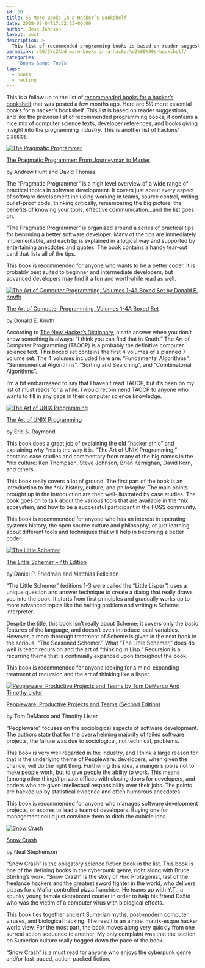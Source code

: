 ```yaml
---
id: 60
title: 5½ More Books In a Hacker’s Bookshelf
date: 2008-08-04T17:32:13+00:00
author: Jess Johnson
layout: post
description: >
  This list of recommended programming books is based on reader suggestions. It contains a mix of computer science texts, developer references, and industry books.
permalink: /60/5%c2%bd-more-books-in-a-hacker%e2%80%99s-bookshelf/
categories:
  - 'Books &amp; Tools'
tags:
  - books
  - hacking
---
```

This is a follow up to the list of [recommended books for a hacker&#8217;s bookshelf](http://grokcode.com/11/the-top-9-in-a-hackers-bookshelf/ "Recommended hacking books") that was posted a few months ago. Here are 5½ more essential books for a hacker&#8217;s bookshelf. This list is based on reader suggestions, and like the previous list of recommended programming books, it contains a nice mix of computer science texts, developer references, and books giving insight into the programming industry. This is another list of hackers&#8217; classics.<!--more-->

<div>
  <a href="http://www.amazon.com/gp/product/020161622X?ie=UTF8&tag=grok-20&linkCode=as2&camp=1789&creative=9325&creativeASIN=020161622X" title="The Pragmatic Programmer"><img src="http://grokcode.com/wordpress/wp-content/uploads/2008/08/pragmatic-programmer.jpg" alt="The Pragmatic Programmer" class="alignleft" /></a>
</div>

[The Pragmatic Programmer: From Journeyman to Master](http://www.amazon.com/gp/product/020161622X?ie=UTF8&tag=grok-20&linkCode=as2&camp=1789&creative=9325&creativeASIN=020161622X "The Pragmatic Programmer: From Journeyman to Master")
  
by Andrew Hunt and David Thomas

The &#8220;Pragmatic Programmer&#8221; is a high level overview of a wide range of practical topics in software development. It covers just about every aspect of software development including working in teams, source control, writing bullet-proof code, thinking critically, remembering the big picture, the benefits of knowing your tools, effective communication&#8230;and the list goes on.

&#8220;The Pragmatic Programmer&#8221; is organized around a series of practical tips for becoming a better software developer. Many of the tips are immediately implementable, and each tip is explained in a logical way and supported by entertaining anecdotes and quotes. The book contains a handy tear-out card that lists all of the tips.

This book is recommended for anyone who wants to be a better coder. It is probably best suited to beginner and intermediate developers, but advanced developers may find it a fun and worthwhile read as well.

<div>
  <a href="http://www.amazon.com/gp/product/0201485419?ie=UTF8&tag=grok-20&linkCode=as2&camp=1789&creative=9325&creativeASIN=0201485419" title="The Art of Computer Programming, Volumes 1-4A Boxed Set by Donald E. Knuth"><img src="http://grokcode.com/wordpress/wp-content/uploads/knuth-TAOCP.jpg" alt="The Art of Computer Programming, Volumes 1-4A Boxed Set by Donald E. Knuth" class="alignleft" /></a>
</div>

[The Art of Computer Programming, Volumes 1-4A Boxed Set](http://www.amazon.com/gp/product/0201485419?ie=UTF8&tag=grok-20&linkCode=as2&camp=1789&creative=9325&creativeASIN=0201485419 "The Art of Computer Programming, Volumes 1-4A Boxed Set")
  
by Donald E. Knuth

According to [The New Hacker&#8217;s Dictionary](http://www.ccil.org/jargon/jargon_toc.html "The New Hacker's Dictionary"), a safe answer when you don&#8217;t know something is always: &#8220;I think you can find that in Knuth.&#8221; The Art of Computer Programming (TAOCP) is a probably the definitive computer science text. This boxed set contains the first 4 volumes of a planned 7 volume set. The 4 volumes included here are: &#8220;Fundamental Algorithms&#8221;, &#8220;Seminumerical Algorithms&#8221;, &#8220;Sorting and Searching&#8221;, and &#8220;Combinatorial Algorithms&#8221;.

I&#8217;m a bit embarrassed to say that I haven&#8217;t read TAOCP, but it&#8217;s been on my list of must reads for a while. I would recommend TAOCP to anyone who wants to fill in any gaps in their computer science knowledge.

<div>
  <a href="http://www.amazon.com/gp/product/0131429019?ie=UTF8&tag=grok-20&linkCode=as2&camp=1789&creative=9325&creativeASIN=0131429019" title="The Art of UNIX Programming"><img src="http://grokcode.com/wordpress/wp-content/uploads/2008/08/art-of-unix-programming.jpg" alt="The Art of UNIX Programming" class="alignleft" /></a>
</div>

[The Art of UNIX Programming](http://www.amazon.com/gp/product/0131429019?ie=UTF8&tag=grok-20&linkCode=as2&camp=1789&creative=9325&creativeASIN=0131429019 "The Art of UNIX Programming")
  
by Eric S. Raymond

This book does a great job of explaining the old &#8220;hacker ethic&#8221; and explaining why \*nix is the way it is. &#8220;The Art of UNIX Programming,&#8221; contains case studies and commentary from many of the big names in the \*nix culture: Ken Thompson, Steve Johnson, Brian Kernighan, David Korn, and others.

This book really covers a lot of ground. The first part of the book is an introduction to the \*nix history, culture, and philosophy. The main points brought up in the introduction are then well-illustrated by case studies. The book goes on to talk about the various tools that are available in the \*nix ecosystem, and how to be a successful participant in the FOSS community.

This book is recommended for anyone who has an interest in operating systems history, the open source culture and philosophy, or just learning about different tools and techniques that will help in becoming a better coder.

<div>
  <a href="http://www.amazon.com/gp/product/0262560992?ie=UTF8&tag=grok-20&linkCode=as2&camp=1789&creative=9325&creativeASIN=0262560992" title="The Little Schemer"><img src="http://grokcode.com/wordpress/wp-content/uploads/2008/08/the-little-schemer.jpg" alt="The Little Schemer" class="alignleft" /></a>
</div>

[The Little Schemer &#8211; 4th Edition](http://www.amazon.com/gp/product/0262560992?ie=UTF8&tag=grok-20&linkCode=as2&camp=1789&creative=9325&creativeASIN=0262560992 "The Little Schemer")
  
by Daniel P. Friedman and Matthias Felleisen

&#8220;The Little Schemer&#8221; (editions 1-3 were called the &#8220;Little Lisper&#8221;) uses a unique question and answer technique to create a dialog that really draws you into the book. It starts from first principles and gradually works up to more advanced topics like the halting problem and writing a Scheme interpreter.

Despite the title, this book isn&#8217;t really about Scheme; it covers only the basic features of the language, and doesn&#8217;t even introduce local variables. However, a more thorough treatment of Scheme is given in the next book in the serious, &#8220;The Seasoned Schemer.&#8221; What &#8220;The Little Schemer,&#8221; does do well is teach recursion and the art of &#8220;thinking in Lisp.&#8221; Recursion is a recurring theme that is continually expanded upon throughout the book.

This book is recommended for anyone looking for a mind-expanding treatment of recursion and the art of thinking like a lisper.

<div>
  <a href="http://www.amazon.com/gp/product/0932633439?ie=UTF8&tag=grok-20&linkCode=as2&camp=1789&creative=9325&creativeASIN=0932633439" title="Peopleware: Productive Projects and Teams by Tom DeMarco and Timothy Lister"><img src="http://grokcode.com/wordpress/wp-content/uploads/2008/08/peopleware.jpg" alt="Peopleware: Productive Projects and Teams by Tom DeMarco And Timothy Lister" class="alignleft" /></a>
</div>

[Peopleware: Productive Projects and Teams (Second Edition)](http://www.amazon.com/gp/product/0932633439?ie=UTF8&tag=grok-20&linkCode=as2&camp=1789&creative=9325&creativeASIN=0932633439 "Peopleware: Productive Projects and Teams")
  
by Tom DeMarco and Timothy Lister

&#8220;Peopleware&#8221; focuses on the sociological aspects of software development. The authors state that for the overwhelming majority of failed software projects, the failure was due to sociological, not technical, problems.

This book is very well regarded in the industry, and I think a large reason for that is the underlying theme of Peopleware: developers, when given the chance, will do the right thing. Furthering this idea, a manger&#8217;s job is not to make people work, but to give people the ability to work. This means (among other things) private offices with closing doors for developers, and coders who are given intellectual responsibility over their jobs. The points are backed up by statistical evidence and often humorous anecdotes.

This book is recommended for anyone who manages software development projects, or aspires to lead a team of developers. Buying one for management could just convince them to ditch the cubicle idea.

<div>
  <a href="http://www.amazon.com/gp/product/0553380958?ie=UTF8&tag=grok-20&linkCode=as2&camp=1789&creative=9325&creativeASIN=0553380958" title="Snow Crash"><img src="http://grokcode.com/wordpress/wp-content/uploads/2008/08/snow-crash.jpg" alt="Snow Crash" class="alignleft" /></a>
</div>

[Snow Crash](http://www.amazon.com/gp/product/0553380958?ie=UTF8&tag=grok-20&linkCode=as2&camp=1789&creative=9325&creativeASIN=0553380958 "Snow Crash")
  
by Neal Stephenson

&#8220;Snow Crash&#8221; is the obligatory science fiction book in the list. This book is one of the defining books in the cyberpunk genre, right along with Bruce Sterling&#8217;s work. &#8220;Snow Crash&#8221; is the story of Hiro Protagonist, last of the freelance hackers and the greatest sword fighter in the world, who delivers pizzas for a Mafia-controlled pizza franchise. He teams up with Y.T., a spunky young female skateboard courier in order to help his friend Da5id who was the victim of a computer virus with biological effects.

This book ties together ancient Sumerian myths, post-modern computer viruses, and biological hacking. The result is an almost matrix-esque hacker world view. For the most part, the book moves along very quickly from one surreal action sequence to another. My only complaint was that the section on Sumerian culture really bogged down the pace of the book.

&#8220;Snow Crash&#8221; is a must read for anyone who enjoys the cyberpunk genre and/or fast-paced, action-packed fiction.
